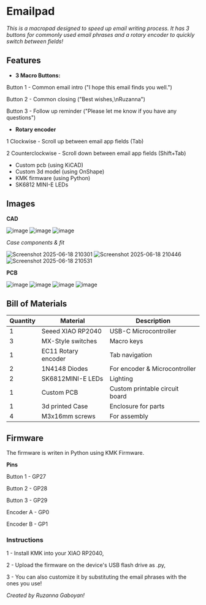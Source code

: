 # Emailpad
*This is a macropad designed to speed up email writing process. It has 3 buttons for commonly used email phrases and a rotary encoder to quickly switch between fields!*

## Features 

- **3 Macro Buttons:**

 Button 1 - Common email intro ("I hope this email finds you well.")
 
 Button 2 - Common closing ("Best wishes,\nRuzanna")
 
 Button 3 - Follow up reminder ("Please let me know if you have any questions")

- **Rotary encoder**

 1 Clockwise - Scroll up between email app fields (Tab)
 
 2 Counterclockwise - Scroll down between email app fields (Shift+Tab)
  
- Custom pcb (using KiCAD)
- Custom 3d model (using OnShape)
- KMK firmware (using Python)
- SK6812 MINI-E LEDs

## Images 

**CAD**

![image](https://github.com/user-attachments/assets/d9b8957b-57b3-46fe-b364-d55bb98b092f)
![image](https://github.com/user-attachments/assets/342784a7-9cd7-4535-b212-c2f1b1ea3463)
![image](https://github.com/user-attachments/assets/585fdb07-9f4b-4e72-af3e-086eed7f988e)

*Case components & fit*

![Screenshot 2025-06-18 210301](https://github.com/user-attachments/assets/8976d2ad-3cf6-4d40-adf1-66f51e12ba7f)
![Screenshot 2025-06-18 210446](https://github.com/user-attachments/assets/47689093-3b86-4b34-8ab6-cae9f01318ea)
![Screenshot 2025-06-18 210531](https://github.com/user-attachments/assets/2f3f2ab9-82e3-4e8f-be0b-c68f6cc737e1)



**PCB**

![image](https://github.com/user-attachments/assets/c05b8fe3-f023-4a5e-a9f5-3a2e648b672e)
![image](https://github.com/user-attachments/assets/eee18f38-174f-4e7b-87af-a221e1947e7b)
![image](https://github.com/user-attachments/assets/a0450140-42a5-4405-bf81-3d8e6a5416d7)
![image](https://github.com/user-attachments/assets/95dfccf1-6a43-4ddb-a079-29154c029d1e)


## Bill of Materials 
| Quantity | Material               | Description                        |
|----------|------------------------|------------------------------------|
| 1        | Seeed XIAO RP2040      | USB-C Microcontroller              |
| 3        | MX-Style switches      | Macro keys                         |
| 1        | EC11 Rotary encoder    | Tab navigation                     |
| 2        | 1N4148 Diodes          | For encoder & Microcontroller      |
| 2        | SK6812MINI-E LEDs      | Lighting                           |
| 1        | Custom PCB             | Custom printable circuit board     |
| 1        | 3d printed Case        | Enclosure for parts                |
| 4        | M3x16mm screws         | For assembly                       |

## Firmware
The firmware is writen in Python using KMK Firmware.

**Pins**

Button 1 - GP27

Button 2 - GP28

Button 3 - GP29

Encoder A - GP0

Encoder B - GP1

### Instructions

1 - Install KMK into your XIAO RP2040,

2 - Upload the firmware on the device's USB flash drive as .py,

3 - You can also customize it by substituting the email phrases with the ones you use!


*Created by Ruzanna Gaboyan!*











